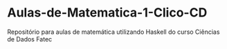 # Aulas-de-Matematica-1-Clico-CD
Repositório para aulas de matemática utilizando Haskell do curso Ciências de Dados Fatec
